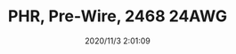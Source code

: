 ﻿---
layout: post 
title: PHR, Pre-Wire, 2468 24AWG
tags: PH
categories: wire-harness
overview: 
series: PH
part_number: 7-PHR-2
thumb_img: static/202011/479-thumb-20201103100212.jpg
small_img: static/202011/479-20201103100212.jpg
date: 2020/11/3 2:01:09
---



